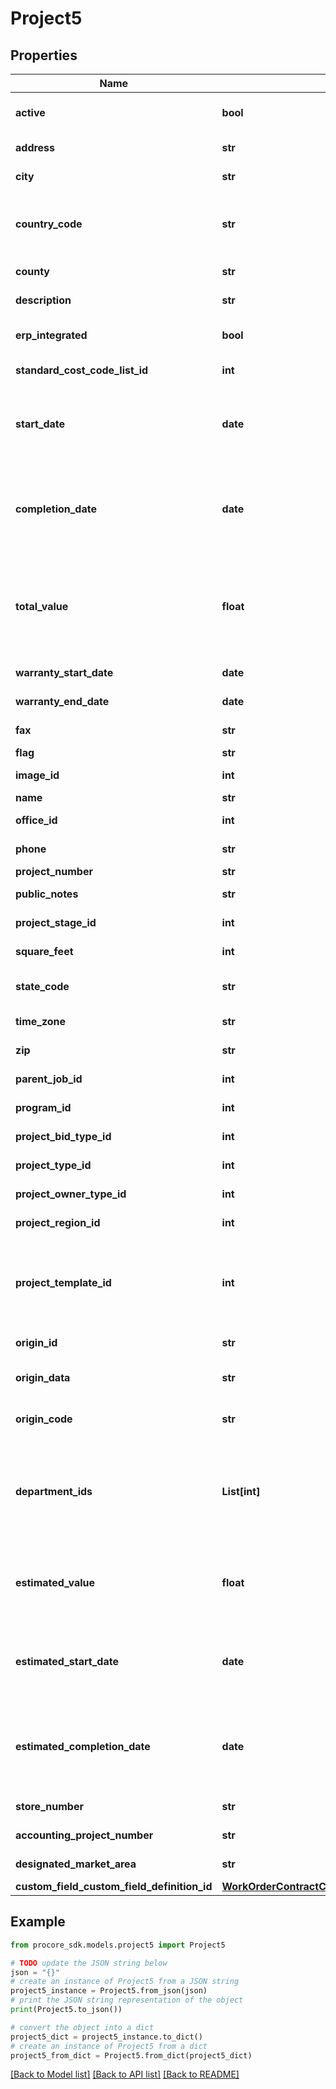 # Project5


## Properties

Name | Type | Description | Notes
------------ | ------------- | ------------- | -------------
**active** | **bool** | The Active status of the project. Must be true or false. | [optional] [default to True]
**address** | **str** | The street address for the Project location | [optional] 
**city** | **str** | The City in which the project is located | [optional] 
**country_code** | **str** | The two character code that represents the country in which the project is located (ISO-3166 Alpha-2 format) | [optional] 
**county** | **str** | The County in which the project is located | [optional] 
**description** | **str** | The description for the project | [optional] 
**erp_integrated** | **bool** | This project is integrated with ERP | [optional] [default to False]
**standard_cost_code_list_id** | **int** | The identifier for the Standard Cost Code List | [optional] 
**start_date** | **date** | The date that the contract for the project is signed. Note: this field is a replacement to estimated_start_date and will mirror its value. | [optional] 
**completion_date** | **date** | The date that all parties agree the project meets or must meet “substantial completion”. Note: this field is a replacement to estimated_completion_date and will mirror its value. | [optional] 
**total_value** | **float** | The total amount of construction work performed, planned, or put in place during the project. Note: this field is a replacement to estimated_value and will mirror its value. | [optional] 
**warranty_start_date** | **date** | The start date for the Project Warranty | [optional] 
**warranty_end_date** | **date** | The end date for the Project Warranty | [optional] 
**fax** | **str** | The fax number for the project | [optional] 
**flag** | **str** | The flag for the project | [optional] 
**image_id** | **int** | The identifier for the project image | [optional] 
**name** | **str** | The name of the project | [optional] 
**office_id** | **int** | The identifier for the Project Office | [optional] 
**phone** | **str** | The telephone number for the Project | [optional] 
**project_number** | **str** | The number for the Project | [optional] 
**public_notes** | **str** | The public notes for the Project | [optional] 
**project_stage_id** | **int** | The identifier for the Project Stage | [optional] 
**square_feet** | **int** | The total square footage of the Project | [optional] 
**state_code** | **str** | The code that represents the Project State (ISO-3166 Alpha-2 format) | [optional] 
**time_zone** | **str** | The timezone the Project is located in | [optional] 
**zip** | **str** | The postal code for the Project | [optional] 
**parent_job_id** | **int** | The identifier for the Project&#39;s Parent Job | [optional] 
**program_id** | **int** | The identifier for the Project Program ID | [optional] 
**project_bid_type_id** | **int** | The identifier for the Project Bid Type | [optional] 
**project_type_id** | **int** | The identifier for the Project Type | [optional] 
**project_owner_type_id** | **int** | The identifier for the Project Owner Type | [optional] 
**project_region_id** | **int** | The identifier for the Project Region | [optional] 
**project_template_id** | **int** | The identifier for the Project Template as designated by another Project on this company. It must be a Project that is a Template defined by template: &#x60;true&#x60; | [optional] 
**origin_id** | **str** | An external third-party identifier for the Project | [optional] 
**origin_data** | **str** | An external third-party data string associated with the Project | [optional] 
**origin_code** | **str** | An external third-party code associated with the Project | [optional] 
**department_ids** | **List[int]** | The identifiers for the Departments the Project belongs to. The array should always represent all Departments, so if you have &#x60;[1, 2, 3]&#x60; and want to remove deparment &#x60;2&#x60;, then send &#x60;[1, 3]&#x60; | [optional] 
**estimated_value** | **float** | The Estimated Value of the project. Note: this field is now deprecated and will mirror the value of total_value until it is no longer supported. | [optional] 
**estimated_start_date** | **date** | The Estimated Start Date of the Project Note: this field is now deprecated and will mirror the value of start_date until it is no longer supported. | [optional] 
**estimated_completion_date** | **date** | The Estimated Completion Date of the Project. Note: this field is now deprecated and will mirror the value of completion_date until it is no longer supported. | [optional] 
**store_number** | **str** | Store Number of the Project | [optional] 
**accounting_project_number** | **str** | Accounting Project Number of the Project | [optional] 
**designated_market_area** | **str** | Designated Market Area of the Project | [optional] 
**custom_field_custom_field_definition_id** | [**WorkOrderContractCustomFieldCustomFieldDefinitionId**](WorkOrderContractCustomFieldCustomFieldDefinitionId.md) |  | [optional] 

## Example

```python
from procore_sdk.models.project5 import Project5

# TODO update the JSON string below
json = "{}"
# create an instance of Project5 from a JSON string
project5_instance = Project5.from_json(json)
# print the JSON string representation of the object
print(Project5.to_json())

# convert the object into a dict
project5_dict = project5_instance.to_dict()
# create an instance of Project5 from a dict
project5_from_dict = Project5.from_dict(project5_dict)
```
[[Back to Model list]](../README.md#documentation-for-models) [[Back to API list]](../README.md#documentation-for-api-endpoints) [[Back to README]](../README.md)


